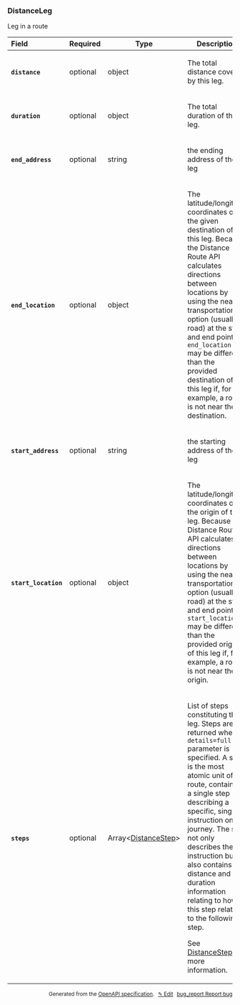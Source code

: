 <!--- This is a generated file, do not edit! -->
<!--- [START woosmap_http_schema_distanceleg] -->
<h3 class="schema-object" id="DistanceLeg">DistanceLeg</h3>

Leg in a route

| Field                                                                                                            | Required | Type                                                      | Description                                                                                                                                                                                                                                                                                                                                                                                                                                                                                                                  |
| :--------------------------------------------------------------------------------------------------------------- | -------- | --------------------------------------------------------- | ---------------------------------------------------------------------------------------------------------------------------------------------------------------------------------------------------------------------------------------------------------------------------------------------------------------------------------------------------------------------------------------------------------------------------------------------------------------------------------------------------------------------------- |
| <h4 id="DistanceLeg-distance" class="add-link schema-object-property-key"><code>distance</code></h4>             | optional | object                                                    | <div class="nonref-property-description"><p>The total distance covered by this leg.</p></div>                                                                                                                                                                                                                                                                                                                                                                                                                                |
| <h4 id="DistanceLeg-duration" class="add-link schema-object-property-key"><code>duration</code></h4>             | optional | object                                                    | <div class="nonref-property-description"><p>The total duration of this leg.</p></div>                                                                                                                                                                                                                                                                                                                                                                                                                                        |
| <h4 id="DistanceLeg-end_address" class="add-link schema-object-property-key"><code>end_address</code></h4>       | optional | string                                                    | <div class="nonref-property-description"><p>the ending address of the leg</p></div>                                                                                                                                                                                                                                                                                                                                                                                                                                          |
| <h4 id="DistanceLeg-end_location" class="add-link schema-object-property-key"><code>end_location</code></h4>     | optional | object                                                    | <div class="nonref-property-description"><p>The latitude/longitude coordinates of the given destination of this leg. Because the Distance Route API calculates directions between locations by using the nearest transportation option (usually a road) at the start and end points, <code>end_location</code> may be different than the provided destination of this leg if, for example, a road is not near the destination.</p></div>                                                                                     |
| <h4 id="DistanceLeg-start_address" class="add-link schema-object-property-key"><code>start_address</code></h4>   | optional | string                                                    | <div class="nonref-property-description"><p>the starting address of the leg</p></div>                                                                                                                                                                                                                                                                                                                                                                                                                                        |
| <h4 id="DistanceLeg-start_location" class="add-link schema-object-property-key"><code>start_location</code></h4> | optional | object                                                    | <div class="nonref-property-description"><p>The latitude/longitude coordinates of the origin of this leg. Because the Distance Route API calculates directions between locations by using the nearest transportation option (usually a road) at the start and end points, <code>start_location</code> may be different than the provided origin of this leg if, for example, a road is not near the origin.</p></div>                                                                                                        |
| <h4 id="DistanceLeg-steps" class="add-link schema-object-property-key"><code>steps</code></h4>                   | optional | Array&lt;[DistanceStep](#DistanceStep "DistanceStep")&gt; | <div class="ref-property-description"><p>List of steps constituting the leg. Steps are returned when <code>details=full</code> parameter is specified. A step is the most atomic unit of a route, containing a single step describing a specific, single instruction on the journey. The step not only describes the instruction but also contains distance and duration information relating to how this step relates to the following step.</p><p>See <a href="#DistanceStep">DistanceStep</a> for more information.</div> |

<p style="text-align: right; font-size: smaller;">Generated from the <a data-label="openapi-github" href="https://github.com/woosmap/openapi-specification" title="Woosmap OpenAPI Specification" class="external">OpenAPI specification</a>.
<a data-label="openapi-github-woosmap-http-schema-distanceleg" data-action="edit" style="margin-left: 5px;" href="https://github.com/woosmap/openapi-specification/blob/main/specification/schemas/DistanceLeg.yml" title="Edit on GitHub">✎ Edit</a>
<a data-label="openapi-github-woosmap-http-schema-distanceleg" data-action="bug" style="margin-left: 5px;" href="https://github.com/woosmap/openapi-specification/issues/new?assignees=&labels=type%3A+bug%2C+triage+me&template=bug_report.md&title=[schemas] Bug - DistanceLeg" title="File bug for schemas on GitHub"><span class="material-icons">bug_report</span> Report bug</a>
</p>

<!--- [END woosmap_http_schema_distanceleg] -->
